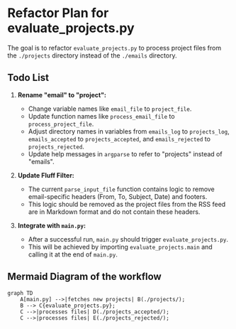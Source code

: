 # Refactor Plan for evaluate_projects.py

The goal is to refactor `evaluate_projects.py` to process project files from the `./projects` directory instead of the `./emails` directory.

## Todo List

1.  **Rename "email" to "project":**
    *   Change variable names like `email_file` to `project_file`.
    *   Update function names like `process_email_file` to `process_project_file`.
    *   Adjust directory names in variables from `emails_log` to `projects_log`, `emails_accepted` to `projects_accepted`, and `emails_rejected` to `projects_rejected`.
    *   Update help messages in `argparse` to refer to "projects" instead of "emails".

2.  **Update Fluff Filter:**
    *   The current `parse_input_file` function contains logic to remove email-specific headers (From, To, Subject, Date) and footers.
    *   This logic should be removed as the project files from the RSS feed are in Markdown format and do not contain these headers.

3.  **Integrate with `main.py`:**
    *   After a successful run, `main.py` should trigger `evaluate_projects.py`.
    *   This will be achieved by importing `evaluate_projects.main` and calling it at the end of `main.py`.

## Mermaid Diagram of the workflow

```mermaid
graph TD
    A[main.py] -->|fetches new projects| B(./projects/);
    B --> C{evaluate_projects.py};
    C -->|processes files| D(./projects_accepted/);
    C -->|processes files| E(./projects_rejected/);
